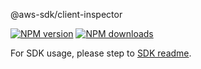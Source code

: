 @aws-sdk/client-inspector

[![NPM version](https://img.shields.io/npm/v/@aws-sdk/client-inspector/rc.svg)](https://www.npmjs.com/package/@aws-sdk/client-inspector)
[![NPM downloads](https://img.shields.io/npm/dm/@aws-sdk/client-inspector.svg)](https://www.npmjs.com/package/@aws-sdk/client-inspector)

For SDK usage, please step to [SDK readme](https://github.com/aws/aws-sdk-js-v3).
